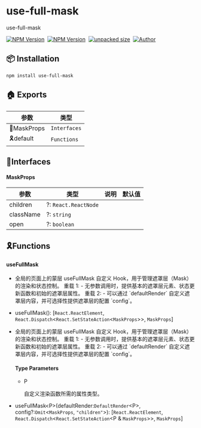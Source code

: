    

use-full-mask
=============

use-full-mask

[![NPM Version](https://img.shields.io/npm/v/use-full-mask?color=33cd56&logo=npm)](https://www.npmjs.com/package/use-full-mask)  [![NPM Version](https://img.shields.io/npm/dm/use-full-mask.svg?style=flat-square)](https://www.npmjs.com/package/use-full-mask)  [![unpacked size](https://img.shields.io/npm/unpacked-size/use-full-mask?color=green)](https://www.npmjs.com/package/use-full-mask)  [![Author](https://img.shields.io/badge/docs_by-robertpanvip@163.com-blue)](https://github.com/robertpanvip@163.com/use-full-mask.git)

📦 **Installation**
-------------------

    npm install use-full-mask

🏠 Exports
----------

### 

|参数|类型|
|---|---|
|📒MaskProps|`Interfaces`|
|🎗️default|`Functions`|

**📒Interfaces**
----------------

  
  

#### MaskProps

|参数|类型|说明|默认值|
|---|---|---|---|
|children|?: `React.ReactNode`|||
|className|?: `string`|||
|open|?: `boolean`|||

**🎗️Functions**
----------------

  
  

#### useFullMask

*   全局的页面上的蒙层 useFullMask 自定义 Hook，用于管理遮罩层（Mask）的渲染和状态控制。 重载 1: - 无参数调用时，提供基本的遮罩层元素、状态更新函数和初始的遮罩层属性。 重载 2: - 可以通过 \`defaultRender\` 自定义遮罩层内容，并可选择性提供遮罩层的配置 \`config\`。  
      
    
*   useFullMask(): \[`React.ReactElement`, `React.Dispatch`<`React.SetStateAction`<`MaskProps`\>\>, `MaskProps`\]
*   全局的页面上的蒙层 useFullMask 自定义 Hook，用于管理遮罩层（Mask）的渲染和状态控制。 重载 1: - 无参数调用时，提供基本的遮罩层元素、状态更新函数和初始的遮罩层属性。 重载 2: - 可以通过 \`defaultRender\` 自定义遮罩层内容，并可选择性提供遮罩层的配置 \`config\`。  
      
    
    #### Type Parameters
    
    *   P
        
        自定义渲染函数所需的属性类型。  
          
        
    
*   useFullMask<P\>(defaultRender:`DefaultRender`<P\>, config?:`Omit`<`MaskProps`, `"children"`\>): \[`React.ReactElement`, `React.Dispatch`<`React.SetStateAction`<P & `MaskProps`\>\>, `MaskProps`\]